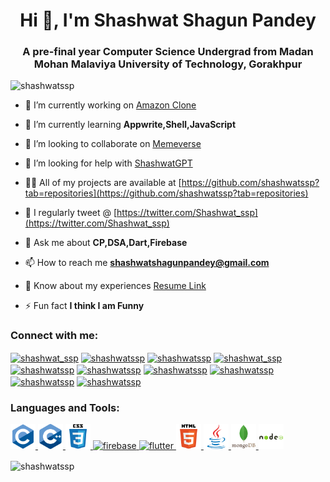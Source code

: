 <h1 align="center">Hi 👋, I'm Shashwat Shagun Pandey</h1>
<h3 align="center">A pre-final year Computer Science Undergrad from Madan Mohan Malaviya University of Technology, Gorakhpur</h3>

<p align="left"> <img src="https://komarev.com/ghpvc/?username=shashwatssp&label=Profile%20views&color=0e75b6&style=flat" alt="shashwatssp" /> </p>

- 🔭 I’m currently working on [Amazon Clone](https://github.com/shashwatssp/amazon_clone)

- 🌱 I’m currently learning **Appwrite,Shell,JavaScript**

- 👯 I’m looking to collaborate on [Memeverse](https://github.com/shashwatssp/memeverse)

- 🤝 I’m looking for help with [ShashwatGPT](https://github.com/shashwatssp/shashwatGPT)

- 👨‍💻 All of my projects are available at [https://github.com/shashwatssp?tab=repositories](https://github.com/shashwatssp?tab=repositories)

- 📝 I regularly tweet @ [https://twitter.com/Shashwat_ssp](https://twitter.com/Shashwat_ssp)

- 💬 Ask me about **CP,DSA,Dart,Firebase**

- 📫 How to reach me **shashwatshagunpandey@gmail.com**

- 📄 Know about my experiences [Resume Link](https://drive.google.com/file/d/1CTbtS2mHnZe_NbgOaSvqRCinAwAeBq74/view?usp=sharing)

- ⚡ Fun fact **I think I am Funny**

<h3 align="left">Connect with me:</h3>
<p align="left">
<a href="https://twitter.com/shashwat_ssp" target="blank"><img align="center" src="https://raw.githubusercontent.com/rahuldkjain/github-profile-readme-generator/master/src/images/icons/Social/twitter.svg" alt="shashwat_ssp" height="30" width="40" /></a>
<a href="https://linkedin.com/in/shashwatssp" target="blank"><img align="center" src="https://raw.githubusercontent.com/rahuldkjain/github-profile-readme-generator/master/src/images/icons/Social/linked-in-alt.svg" alt="shashwatssp" height="30" width="40" /></a>
<a href="https://stackoverflow.com/users/shashwatssp" target="blank"><img align="center" src="https://raw.githubusercontent.com/rahuldkjain/github-profile-readme-generator/master/src/images/icons/Social/stack-overflow.svg" alt="shashwatssp" height="30" width="40" /></a>
<a href="https://instagram.com/shashwat_ssp" target="blank"><img align="center" src="https://raw.githubusercontent.com/rahuldkjain/github-profile-readme-generator/master/src/images/icons/Social/instagram.svg" alt="shashwat_ssp" height="30" width="40" /></a>
<a href="https://www.codechef.com/users/shashwatssp" target="blank"><img align="center" src="https://cdn.jsdelivr.net/npm/simple-icons@3.1.0/icons/codechef.svg" alt="shashwatssp" height="30" width="40" /></a>
<a href="https://www.hackerrank.com/shashwatssp" target="blank"><img align="center" src="https://raw.githubusercontent.com/rahuldkjain/github-profile-readme-generator/master/src/images/icons/Social/hackerrank.svg" alt="shashwatssp" height="30" width="40" /></a>
<a href="https://codeforces.com/profile/shashwatssp" target="blank"><img align="center" src="https://raw.githubusercontent.com/rahuldkjain/github-profile-readme-generator/master/src/images/icons/Social/codeforces.svg" alt="shashwatssp" height="30" width="40" /></a>
<a href="https://www.leetcode.com/shashwatssp" target="blank"><img align="center" src="https://raw.githubusercontent.com/rahuldkjain/github-profile-readme-generator/master/src/images/icons/Social/leet-code.svg" alt="shashwatssp" height="30" width="40" /></a>
<a href="https://www.hackerearth.com/shashwatssp" target="blank"><img align="center" src="https://raw.githubusercontent.com/rahuldkjain/github-profile-readme-generator/master/src/images/icons/Social/hackerearth.svg" alt="shashwatssp" height="30" width="40" /></a>
<a href="https://auth.geeksforgeeks.org/user/shashwatssp" target="blank"><img align="center" src="https://raw.githubusercontent.com/rahuldkjain/github-profile-readme-generator/master/src/images/icons/Social/geeks-for-geeks.svg" alt="shashwatssp" height="30" width="40" /></a>
</p>

<h3 align="left">Languages and Tools:</h3>
<p align="left"> <a href="https://www.cprogramming.com/" target="_blank" rel="noreferrer"> <img src="https://raw.githubusercontent.com/devicons/devicon/master/icons/c/c-original.svg" alt="c" width="40" height="40"/> </a> <a href="https://www.w3schools.com/cpp/" target="_blank" rel="noreferrer"> <img src="https://raw.githubusercontent.com/devicons/devicon/master/icons/cplusplus/cplusplus-original.svg" alt="cplusplus" width="40" height="40"/> </a> <a href="https://www.w3schools.com/css/" target="_blank" rel="noreferrer"> <img src="https://raw.githubusercontent.com/devicons/devicon/master/icons/css3/css3-original-wordmark.svg" alt="css3" width="40" height="40"/> </a> <a href="https://firebase.google.com/" target="_blank" rel="noreferrer"> <img src="https://www.vectorlogo.zone/logos/firebase/firebase-icon.svg" alt="firebase" width="40" height="40"/> </a> <a href="https://flutter.dev" target="_blank" rel="noreferrer"> <img src="https://www.vectorlogo.zone/logos/flutterio/flutterio-icon.svg" alt="flutter" width="40" height="40"/> </a> <a href="https://www.w3.org/html/" target="_blank" rel="noreferrer"> <img src="https://raw.githubusercontent.com/devicons/devicon/master/icons/html5/html5-original-wordmark.svg" alt="html5" width="40" height="40"/> </a> <a href="https://www.java.com" target="_blank" rel="noreferrer"> <img src="https://raw.githubusercontent.com/devicons/devicon/master/icons/java/java-original.svg" alt="java" width="40" height="40"/> </a> <a href="https://www.mongodb.com/" target="_blank" rel="noreferrer"> <img src="https://raw.githubusercontent.com/devicons/devicon/master/icons/mongodb/mongodb-original-wordmark.svg" alt="mongodb" width="40" height="40"/> </a> <a href="https://nodejs.org" target="_blank" rel="noreferrer"> <img src="https://raw.githubusercontent.com/devicons/devicon/master/icons/nodejs/nodejs-original-wordmark.svg" alt="nodejs" width="40" height="40"/> </a> </p>

<p><img align="center" src="https://github-readme-stats.vercel.app/api/top-langs?username=shashwatssp&show_icons=true&locale=en&layout=compact" alt="shashwatssp" /></p>
